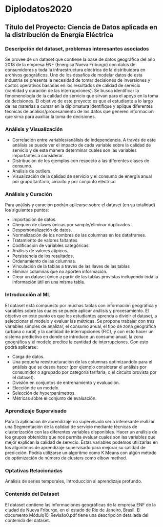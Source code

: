 # Diplodatos2020

## Título del Proyecto: Ciencia de Datos aplicada en la distribución de Energía Eléctrica
### Descripción del dataset, problemas interesantes asociados
Se provee de un dataset que contiene la base de datos geográfica del año 2018 de la empresa ENF (Energisa Nueva Friburgo) con datos de consumidores y toda la infraestructura eléctrica de la distribuidora en archivos geográficos. Uno de los desafíos de modelar datos de esta industria se presenta la necesidad de tomar decisiones de inversiones y costos operativos basadas en los resultados de calidad de servicio (cantidad y duración de las interrupciones). Se busca identificar la fenomenología de la calidad de servicio que sirvan para el apoyo en la toma de decisiones.
El objetivo de este proyecto es que el estudiante a lo largo de las materias a cursar en la diplomatura identifique y aplique diferentes técnicas de análisis/procesamiento de los datos que generen información que sirva para auxiliar la toma de decisiones.

### Análisis y Visualización
* Correlación entre variables/análisis de independencia. A través de este análisis se puede ver el impacto de cada variable sobre la calidad de servicio y de esta manera determinar cuales son las variables importantes a considerar.
* Distribución de los ejemplos con respecto a las diferentes clases de consumo.
* Análisis de outliers.
* Visualización de la calidad de servicio y el consumo de energía anual por grupo tarifario, circuito y por conjunto eléctrico

### Análisis y Curación
Para análisis y curación podrán aplicarse sobre el dataset (en su totalidad) los siguientes puntos:
* Importación de datos.
* Chequeo de claves únicas por sample/eliminar duplicados.
* Despersonalización de datos.
* Normalización de los nombres de las columnas en los dataframes.
* Tratamiento de valores faltantes.
* Codificación de variables categóricas.
* Análisis de valores atípicos.
* Persistencia de los resultados.
* Ordenamiento de las columnas.
* Vinculación de la tablas a través de las llaves de las tablas
* Eliminar columnas que no aporten información.
* Crear un dataset único a partir de las tablas provistas incluyendo toda la información útil en una misma tabla.

### Introducción al ML
El dataset está compuesto por muchas tablas con información geográfica y variables sobre las cuales se puede aplicar análisis y procesamiento. 
El objetivo en este punto es que los estudiantes aprenda a dividir el dataset, a seleccionar el modelo y evaluar las métricas.
Se propone trabajar con tres variables simples de analizar, el consumo anual, el tipo de zona geográfica (urbana o rural) y la cantidad de interrupciones (FIC), y con esto hacer un sistema predictivo en donde se introduce un consumo anual, la zona geográfica y el modelo predice la cantidad de interrupciones. Con esto podrá aplicarse:
* Carga de datos.
* Una pequeña reestructuración de las columnas optimizandolo para el análisis que se desea hacer (por ejemplo considerar el análisis por consumidor o agrupado por categoría tarifaria, o el circuito provista por el dataset).
* División en conjuntos de entrenamiento y evaluación.
* Elección de un modelo.
* Selección de hyperparámetros.
* Métricas sobre el conjunto de evaluación.

### Aprendizaje Supervisado
Para la aplicación de aprendizaje no supervisado sería interesante realizar una Segmentación de la calidad de servicio mediante técnicas de clusterización con las diferentes variables disponibles.
Hacer un análisis de los grupos obtenidos que nos permita evaluar cuales son las variables que mejor explican la calidad de servicio. Estas variables podemos utilizarlas en los algoritmos de aprendizaje supervisado para mejorar su calidad de predicción. Podría utilizarse un algoritmo como K Means con algún método de optimización de número de clusters como elbow method.

### Optativas Relacionadas
Análisis de series temporales, Introducción al aprendizaje profundo.

### Contenido del Dataset
El dataset contiene las informaciones geográficas de la empresa ENF de la ciudad de Nueva Friburgo, en el estado de Rio de Janeiro, Brasil. El documento Módulo10_Revisão0.pdf tiene una descripción detallada del contenido del dataset.

